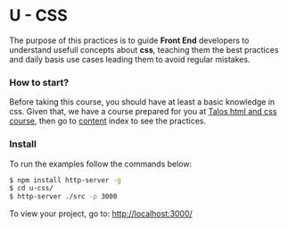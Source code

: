 
# U - CSS
The purpose of this practices is to guide **Front End** developers to understand usefull concepts about **css**, teaching them the best practices and daily basis use cases leading them to avoid regular mistakes.
### How to start? 
Before taking this course, you should have at least a basic knowledge in css. Given that, we have a course prepared for you at [Talos html and css course][1], then go to [content][2] index to see the practices.

### Install
To run the examples follow the commands below:
```sh
$ npm install http-server -g
$ cd u-css/
$ http-server ./src -p 3000
```

To view your project, go to: [http://localhost:3000/](http://localhost:3000/)

[1]:https://drive.google.com/drive/u/0/folders/0B1IoBiWvJpgTOElOcWdRQUQ2Nkk
[2]:https://github.com/talosdigital/u-css/tree/master/src
